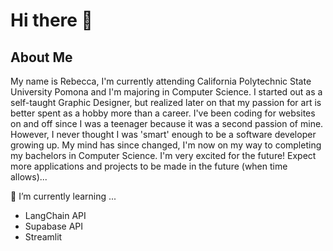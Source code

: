 # Hi there 👋

## About Me
My name is Rebecca, I'm currently attending California Polytechnic State University Pomona and I'm majoring in Computer Science. I started out as a self-taught Graphic Designer, but realized later on that my passion for art is better spent as a hobby more than a career. I've been coding for websites on and off since I was a teenager because it was a second passion of mine. However, I never thought I was 'smart' enough to be a software developer growing up. My mind has since changed, I'm now on my way to completing my bachelors in Computer Science. I'm very excited for the future! Expect more applications and projects to be made in the future (when time allows)...


🌱 I’m currently learning ...
- LangChain API
- Supabase API
- Streamlit


<!--
**Rebeccals/Rebeccals** is a ✨ _special_ ✨ repository because its `README.md` (this file) appears on your GitHub profile.

Here are some ideas to get you started:

- 🔭 I’m currently working on ...
- 🌱 I’m currently learning ...
- 👯 I’m looking to collaborate on ...
- 🤔 I’m looking for help with ...
- 💬 Ask me about ...
- 📫 How to reach me: ...
- 😄 Pronouns: ...
- ⚡ Fun fact: ...
-->
